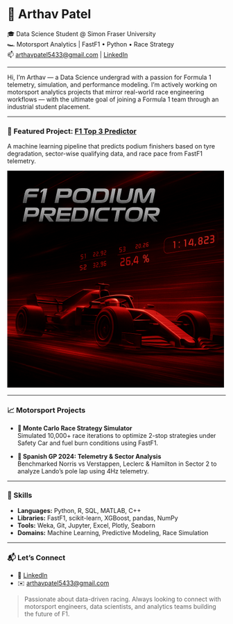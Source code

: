 # 🏁 Arthav Patel

🎓 Data Science Student @ Simon Fraser University  
🏎️ Motorsport Analytics | FastF1 • Python • Race Strategy  
📫 arthavpatel5433@gmail.com | [LinkedIn](https://linkedin.com/in/arthav-hitesh-patel-54785a218)

---

Hi, I’m Arthav — a Data Science undergrad with a passion for Formula 1 telemetry, simulation, and performance modeling. I’m actively working on motorsport analytics projects that mirror real-world race engineering workflows — with the ultimate goal of joining a Formula 1 team through an industrial student placement.

---

### 🚀 Featured Project: [F1 Top 3 Predictor](https://github.com/Arthavpatel/f1_top3_winner_prediction)
A machine learning pipeline that predicts podium finishers based on tyre degradation, sector-wise qualifying data, and race pace from FastF1 telemetry.

<img src="https://github.com/Arthavpatel/Arthavpatel/blob/main/f1_thumbnail.png" width="500"/>

---

### 📈 Motorsport Projects
- **🔁 Monte Carlo Race Strategy Simulator**  
  Simulated 10,000+ race iterations to optimize 2-stop strategies under Safety Car and fuel burn conditions using FastF1.

- **🧪 Spanish GP 2024: Telemetry & Sector Analysis**  
  Benchmarked Norris vs Verstappen, Leclerc & Hamilton in Sector 2 to analyze Lando’s pole lap using 4Hz telemetry.

---

### 🧠 Skills
- **Languages:** Python, R, SQL, MATLAB, C++
- **Libraries:** FastF1, scikit-learn, XGBoost, pandas, NumPy
- **Tools:** Weka, Git, Jupyter, Excel, Plotly, Seaborn
- **Domains:** Machine Learning, Predictive Modeling, Race Simulation

---

### 📬 Let’s Connect
- 💼 [LinkedIn](https://linkedin.com/in/arthav-hitesh-patel-54785a218)
- ✉️ arthavpatel5433@gmail.com

> Passionate about data-driven racing. Always looking to connect with motorsport engineers, data scientists, and analytics teams building the future of F1.
